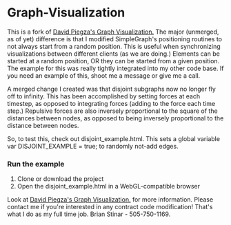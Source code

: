 Graph-Visualization
===================

This is a fork of [David Piegza's Graph Visualization.](https://github.com/davidpiegza/Graph-Visualization/blob/master/Graph.js) 
The major (unmerged, as of yet) difference is that I modified SimpleGraph's positioning routines to not always start from a random position. 
This is useful when synchronizing visualizations between different clients (as we are doing.) Elements can be started at a random position, 
OR they can be started from a given position. The example for this was really tightly integrated into my other code base. If you need an 
example of this, shoot me a message or give me a call. 

A merged change I created was that disjoint subgraphs now no longer fly off to infinity. This has been accomplished by setting forces at
each timestep, as opposed to integrating forces (adding to the force each time step.) Repulsive forces are also inversely proportional to 
the square of the distances between nodes, as opposed to being inversely proportional to the distance between nodes.

So, to test this, check out disjoint_example.html. This sets a global variable var DISJOINT_EXAMPLE = true; to randomly not-add edges.

### Run the example ###

1. Clone or download the project
2. Open the disjoint_example.html in a WebGL-compatible browser

Look at [David Piegza's Graph Visualization.](https://github.com/davidpiegza/Graph-Visualization/blob/master/Graph.js) for more information. 
Please contact me if you're interested in any contract code modification! That's what I do as my full time job. Brian Stinar - 505-750-1169.
